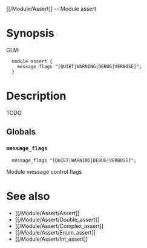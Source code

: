 [[/Module/Assert]] -- Module assert

# Synopsis
GLM:
~~~
  module assert {
    message_flags "[QUIET|WARNING|DEBUG|VERBOSE]";
  }
~~~

# Description

TODO

## Globals

### `message_flags`
~~~
  message_flags "[QUIET|WARNING|DEBUG|VERBOSE]";
~~~

Module message control flags

# See also
* [[/Module/Assert/Assert]]
* [[/Module/Assert/Double_assert]]
* [[/Module/Assert/Complex_assert]]
* [[/Module/Assert/Enum_assert]]
* [[/Module/Assert/Int_assert]]


